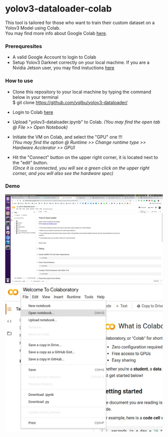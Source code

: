 # yolov3-dataloader-colab
 
This tool is tailored for those who want to train their custom dataset on a Yolov3 Model using Colab. \
You may find more info about Google Colab [here](https://medium.com/deep-learning-turkey/google-colab-free-gpu-tutorial-e113627b9f5d).

### Prerequresites

- A valid Google Account to login to Colab
- Setup Yolov3 Darknet correctly on your local machine. If you are a Nvidia Jetson user, you may find instuctions [here](https://pysource.com/2019/08/29/yolo-v3-install-and-run-yolo-on-nvidia-jetson-nano-with-gpu/)

### How to use

- Clone this repository to your local machine by typing the command below in your terminal \
  $ git clone https://github.com/yqlbu/yolov3-dataloader/
- Login to Colab [here](https://colab.research.google.com/)
- Upload "yolov3-dataloader.ipynb" to Colab. 
  *(You may find the open tab @ File >> Open Notebook)*
- Initiate the VM on Colab, and select the "GPU" one !!! \
  *(You may find the option @ Runtime >> Change runtime type >> Hardware Acclerator >> GPU)*
  
- Hit the "Connect" button on the upper right corner, it is located next to the "edit" button. \
  *(Once it is connected, you will see a green click on the upper right corner, and you will also see the hardware spec)*
  
### Demo

![](demo-screenshots/001.jpg)
![](demo-screenshots/002.jpg)
